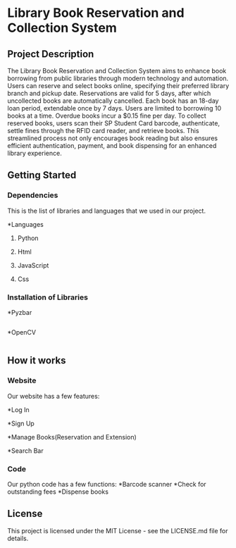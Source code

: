 # Library Book Reservation and Collection System

## Project Description

The Library Book Reservation and Collection System aims to enhance book borrowing from public libraries through modern technology and automation. Users can reserve and select books online, specifying their preferred library branch and pickup date. Reservations are valid for 5 days, after which uncollected books are automatically cancelled. Each book has an 18-day loan period, extendable once by 7 days. Users are limited to borrowing 10 books at a time. Overdue books incur a $0.15 fine per day. To collect reserved books, users scan their SP Student Card barcode, authenticate, settle fines through the RFID card reader, and retrieve books. This streamlined process not only encourages book reading but also ensures efficient authentication, payment, and book dispensing for an enhanced library experience. 

## Getting Started

### Dependencies

This is the list of libraries and languages that we used in our project. 

*Languages

1. Python

2. Html

3. JavaScript

4. Css


### Installation of Libraries

*Pyzbar
```

```
*OpenCV
```

```

## How it works

### Website

Our website has a few features:

*Log In

*Sign Up

*Manage Books(Reservation and Extension)

*Search Bar


### Code

Our python code has a few functions:
*Barcode scanner
*Check for outstanding fees
*Dispense books





## License

This project is licensed under the MIT License - see the LICENSE.md file for details.
